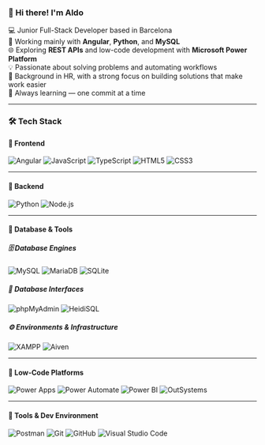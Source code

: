 ### 👋 Hi there! I'm Aldo

💻 Junior Full-Stack Developer based in Barcelona  
🔧 Working mainly with **Angular**, **Python**, and **MySQL**  
🌐 Exploring **REST APIs** and low-code development with **Microsoft Power Platform**  
💡 Passionate about solving problems and automating workflows  
🧩 Background in HR, with a strong focus on building solutions that make work easier  
🎯 Always learning — one commit at a time

---

### 🛠️ Tech Stack

#### 🎨 Frontend  

![Angular](https://img.shields.io/badge/Angular-DD0031?style=for-the-badge&logo=angular&logoColor=white)
![JavaScript](https://img.shields.io/badge/JavaScript-F7DF1E?style=for-the-badge&logo=javascript&logoColor=black)
![TypeScript](https://img.shields.io/badge/TypeScript-3178C6?style=for-the-badge&logo=typescript&logoColor=white)
![HTML5](https://img.shields.io/badge/HTML5-E34F26?style=for-the-badge&logo=html5&logoColor=white)
![CSS3](https://img.shields.io/badge/CSS3-1572B6?style=for-the-badge&logo=css3&logoColor=white)

---

#### 🧠 Backend  

![Python](https://img.shields.io/badge/Python-3776AB?style=for-the-badge&logo=python&logoColor=white)
![Node.js](https://img.shields.io/badge/Node.js-339933?style=for-the-badge&logo=nodedotjs&logoColor=white)

---

#### 🔢 Database & Tools

##### 🗄️ Database Engines  

![MySQL](https://img.shields.io/badge/MySQL-4479A1?style=for-the-badge&logo=mysql&logoColor=white)
![MariaDB](https://img.shields.io/badge/MariaDB-003545?style=for-the-badge&logo=mariadb&logoColor=white)
![SQLite](https://img.shields.io/badge/SQLite-003B57?style=for-the-badge&logo=sqlite&logoColor=white)

##### 🧩 Database Interfaces  

![phpMyAdmin](https://img.shields.io/badge/phpMyAdmin-6C78AF?style=for-the-badge&logo=phpmyadmin&logoColor=white)
![HeidiSQL](https://img.shields.io/badge/HeidiSQL-4479A1?style=for-the-badge)

##### ⚙️ Environments & Infrastructure  

![XAMPP](https://img.shields.io/badge/XAMPP-FB7A24?style=for-the-badge&logo=xampp&logoColor=white)
![Aiven](https://img.shields.io/badge/Aiven-FD4B2D?style=for-the-badge&logo=aiven&logoColor=white)

---

#### 🧱 Low-Code Platforms  

![Power Apps](https://img.shields.io/badge/Power%20Apps-742774?style=for-the-badge&logo=microsoft-powerapps&logoColor=white)
![Power Automate](https://img.shields.io/badge/Power%20Automate-0078D4?style=for-the-badge&logo=microsoft-powerautomate&logoColor=white)
![Power BI](https://img.shields.io/badge/Power%20BI-F2C811?style=for-the-badge&logo=power-bi&logoColor=black)
![OutSystems](https://img.shields.io/badge/OutSystems-FF0000?style=for-the-badge&logo=outsystems&logoColor=white)

---

#### 🧰 Tools & Dev Environment  

![Postman](https://img.shields.io/badge/Postman-FF6C37?style=for-the-badge&logo=postman&logoColor=white)
![Git](https://img.shields.io/badge/Git-F05032?style=for-the-badge&logo=git&logoColor=white)
![GitHub](https://img.shields.io/badge/GitHub-181717?style=for-the-badge&logo=github&logoColor=white)
![Visual Studio Code](https://img.shields.io/badge/VS%20Code-007ACC?style=for-the-badge&logo=visual-studio-code&logoColor=white)
